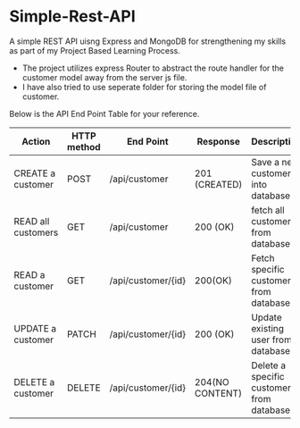 # Simple-Rest-API

A simple REST API uisng Express and MongoDB for strengthening my skills as part of my Project Based Learning Process.

- The project utilizes express Router to abstract the route handler for the customer model away from the server js file.
- I have also tried to use seperate folder for storing the model file of customer.

Below is the API End Point Table for your reference.

| Action | HTTP method | End Point | Response |Description |
|--------|--------|-----------|-------------|------|
| CREATE a customer | POST | /api/customer | 201 (CREATED) | Save a new customer into database. |
| READ all customers | GET | /api/customer | 200 (OK) | fetch all customers from database. |
| READ a customer | GET | /api/customer/{id} | 200(OK) | Fetch specific customer from database. |
| UPDATE a customer | PATCH | /api/customer/{id} | 200 (OK) | Update existing user from database. |
| DELETE a customer | DELETE | /api/customer/{id} | 204(NO CONTENT) | Delete a specific customer from database. |